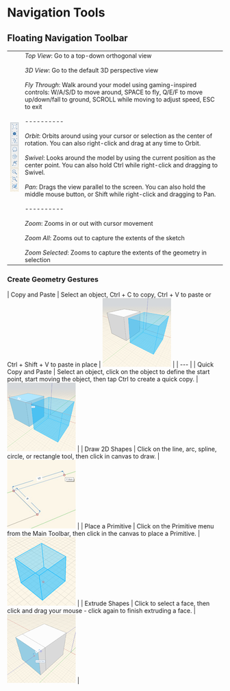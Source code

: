 # Navigation Tools

## Floating Navigation Toolbar 
    
| | |
| ---- | ---- |
| ![](Images/GUID-67C6ED8B-13C8-4166-B54D-39616A8F3CB5-low.png) | *Top View*: Go to a top-down orthogonal view<br><br>*3D View*: Go to the default 3D perspective view<br><br>*Fly Through*: Walk around your model using gaming-inspired controls: W/A/S/D to move around, SPACE to fly, Q/E/F to move up/down/fall to ground, SCROLL while moving to adjust speed, ESC to exit<br><br>----------<br><br>*Orbit*: Orbits around using your cursor or selection as the center of rotation. You can also right-click and drag at any time to Orbit.<br><br>*Swivel*: Looks around the model by using the current position as the center point. You can also hold Ctrl while right-click and dragging to Swivel. <br><br>*Pan*: Drags the view parallel to the screen. You can also hold the middle mouse button, or Shift while right-click and dragging to Pan.<br><br>----------<br><br>*Zoom*: Zooms in or out with cursor movement<br><br>*Zoom All*: Zooms out to capture the extents of the sketch <br><br>*Zoom Selected*: Zooms to capture the extents of the geometry in selection<br> |


### Create Geometry Gestures

| Copy and Paste | Select an object, Ctrl + C to copy, Ctrl + V to paste or Ctrl + Shift + V to paste in place  | ![](Images/GUID-259ECCFB-1E73-4F8D-841F-E9DBBCCA2703-low.png) |
| --- |
| Quick Copy and Paste | Select an object, click on the object to define the start point, start moving the object, then tap Ctrl to create a quick copy. | ![](Images/quick_copy.png) |
| Draw 2D Shapes | Click on the line, arc, spline, circle, or rectangle tool, then click in canvas to draw. | ![](Images/GUID-480B99B0-30BB-47AD-A5A5-00489289F5B5-low.png) |
| Place a Primitive | Click on the Primitive menu from the Main Toolbar, then click in the canvas to place a Primitive. | ![](Images/GUID-853590B0-9195-466B-AFBF-C4A8332DAEEC-low.png) |
| Extrude Shapes | Click to select a face, then click and drag your mouse - click again to finish extruding a face. | ![](Images/GUID-CAF089B7-8EA3-4ECD-B5F6-A6737FAA26F4-low.png) |



